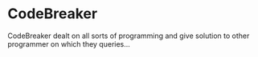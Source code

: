 # CodeBreaker
CodeBreaker dealt on all sorts of programming and give solution to other programmer on which they queries...
